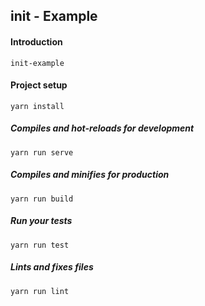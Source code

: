## init - Example

#### Introduction 
```
init-example
```

#### Project setup
```
yarn install
```

##### Compiles and hot-reloads for development
```
yarn run serve
```

##### Compiles and minifies for production
```
yarn run build
```

##### Run your tests
```
yarn run test
```

##### Lints and fixes files
```
yarn run lint
```
